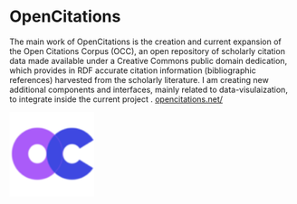 # OpenCitations
The main work of OpenCitations is the creation and current expansion of the Open Citations Corpus (OCC), an open repository of scholarly citation data made available under a Creative Commons public domain dedication, which provides in RDF accurate citation information (bibliographic references) harvested from the scholarly literature. 
I am creating new additional components and interfaces, mainly related to data-visulaization, to integrate inside the current project .
[opencitations.net/](http://opencitations.net/)

<img src="img/favicon.ico" style="height: 150px; width: 150px;"/>

